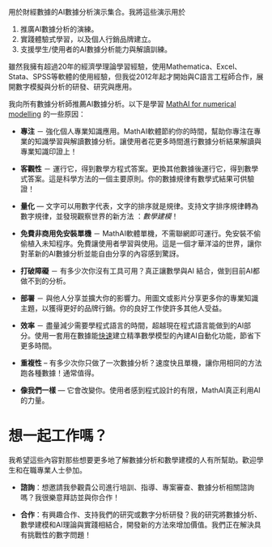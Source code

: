 用於財經數據的AI數據分析演示集合。我將這些演示用於

1. 推廣AI數據分析的演練。
2. 實踐體驗式學習，以及個人行銷品牌建立。
3. 支援學生/使用者的AI數據分析能力與解讀訓練。

雖然我擁有超過20年的經濟學理論學習經驗，使用Mathematica、Excel、Stata、SPSS等軟體的使用經驗，但我從2012年起才開始與C語言工程師合作，展開數字模擬與分析的研發、研究與應用。

我向所有數據分析師推薦AI數據分析。以下是學習 [MathAI for numerical modelling](https://github.com/meiyulee/MathAI) 的一些原因：

- **專注** － 強化個人專業知識應用。MathAI軟體節約你的時間，幫助你專注在專業的知識學習與解讀數據分析。讓使用者花更多時間進行數據分析結果解讀與專業知識印證上！

- **客觀性** － 運行它，得到數學方程式答案。更換其他數據後運行它，得到數學式答案。這是科學方法的一個主要原則。你的數據規律有數學式結果可供驗證！

- **量化** — 文字可以用數字代表，文字的排序就是規律。支持文字排序規律轉為數字規律，並發現觀察世界的新方法 ：*數學建模*！

- **免費非商用免安裝單機** － MathAI軟體單機，不需聯網即可運行。免安裝不偷偷植入未知程序。免費讓使用者學習與使用。這是一個才華洋溢的世界，讓你對革新的AI數據分析並能自由分享的內容感到驚訝。

- **打破障礙** － 有多少次你沒有工具可用？真正讓數學與AI 結合，做到目前AI都做不到的分析。

- **部署** － 與他人分享並擴大你的影響力。用圖文或影片分享更多你的專業知識主題，以獲得更好的品牌行銷。你的良好工作使許多其他人受益。

- **效率** － 盡量減少需要學程式語言的時間，超越現在程式語言能做到的AI部分。使用一套用在數據能<u>快速</u>建立精準數學模型的內建AI自動化功能，節省下更多時間。

- **重複性**  – 有多少次你只做了一次數據分析？速度快且單機，讓你用相同的方法跑各種數據！通常值得。

- **像我們一樣** — 它會改變你。使用者感到程式設計的有限，MathAI真正利用AI的力量。

# 想一起工作嗎？

我希望這些內容對那些想要更多地了解數據分析和數學建模的人有所幫助。歡迎學生和在職專業人士參加。

- **諮詢**：想邀請我參觀貴公司進行培訓、指導、專案審查、數據分析相關諮詢嗎？我很樂意拜訪並與你合作！

- **合作**：有興趣合作、支持我們的研究或數字分析研發？我的研究將數據分析、數學建模和AI理論與實踐相結合，開發新的方法來增加價值。我們正在解決具有挑戰性的數字問題！
